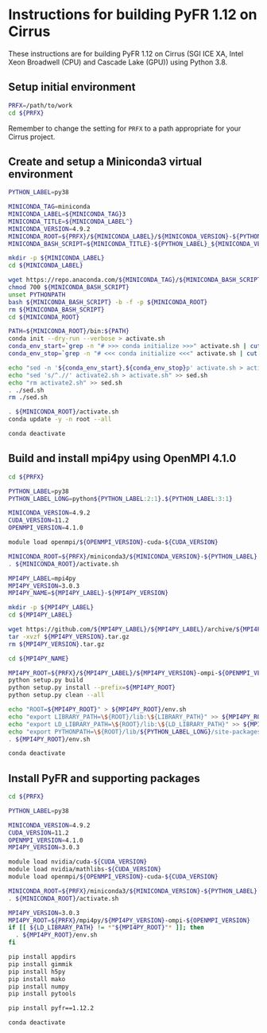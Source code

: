 Instructions for building PyFR 1.12 on Cirrus
=============================================

These instructions are for building PyFR 1.12 on Cirrus (SGI ICE XA, Intel Xeon Broadwell (CPU) and Cascade Lake (GPU)) using Python 3.8.


Setup initial environment
-------------------------

```bash
PRFX=/path/to/work
cd ${PRFX}
```

Remember to change the setting for `PRFX` to a path appropriate for your Cirrus project.


Create and setup a Miniconda3 virtual environment
-------------------------------------------------

```bash
PYTHON_LABEL=py38

MINICONDA_TAG=miniconda
MINICONDA_LABEL=${MINICONDA_TAG}3
MINICONDA_TITLE=${MINICONDA_LABEL^}
MINICONDA_VERSION=4.9.2
MINICONDA_ROOT=${PRFX}/${MINICONDA_LABEL}/${MINICONDA_VERSION}-${PYTHON_LABEL}
MINICONDA_BASH_SCRIPT=${MINICONDA_TITLE}-${PYTHON_LABEL}_${MINICONDA_VERSION}-Linux-x86_64.sh

mkdir -p ${MINICONDA_LABEL}
cd ${MINICONDA_LABEL}

wget https://repo.anaconda.com/${MINICONDA_TAG}/${MINICONDA_BASH_SCRIPT}
chmod 700 ${MINICONDA_BASH_SCRIPT}
unset PYTHONPATH
bash ${MINICONDA_BASH_SCRIPT} -b -f -p ${MINICONDA_ROOT}
rm ${MINICONDA_BASH_SCRIPT}
cd ${MINICONDA_ROOT}

PATH=${MINICONDA_ROOT}/bin:${PATH}
conda init --dry-run --verbose > activate.sh
conda_env_start=`grep -n "# >>> conda initialize >>>" activate.sh | cut -d':' -f 1`
conda_env_stop=`grep -n "# <<< conda initialize <<<" activate.sh | cut -d':' -f 1`

echo "sed -n '${conda_env_start},${conda_env_stop}p' activate.sh > activate2.sh" > sed.sh
echo "sed 's/^.//' activate2.sh > activate.sh" >> sed.sh
echo "rm activate2.sh" >> sed.sh
. ./sed.sh
rm ./sed.sh

. ${MINICONDA_ROOT}/activate.sh
conda update -y -n root --all

conda deactivate
```


Build and install mpi4py using OpenMPI 4.1.0
--------------------------------------------

```bash
cd ${PRFX}

PYTHON_LABEL=py38
PYTHON_LABEL_LONG=python${PYTHON_LABEL:2:1}.${PYTHON_LABEL:3:1}

MINICONDA_VERSION=4.9.2
CUDA_VERSION=11.2
OPENMPI_VERSION=4.1.0

module load openmpi/${OPENMPI_VERSION}-cuda-${CUDA_VERSION}

MINICONDA_ROOT=${PRFX}/miniconda3/${MINICONDA_VERSION}-${PYTHON_LABEL}
. ${MINICONDA_ROOT}/activate.sh

MPI4PY_LABEL=mpi4py
MPI4PY_VERSION=3.0.3
MPI4PY_NAME=${MPI4PY_LABEL}-${MPI4PY_VERSION}

mkdir -p ${MPI4PY_LABEL}
cd ${MPI4PY_LABEL}

wget https://github.com/${MPI4PY_LABEL}/${MPI4PY_LABEL}/archive/${MPI4PY_VERSION}.tar.gz
tar -xvzf ${MPI4PY_VERSION}.tar.gz
rm ${MPI4PY_VERSION}.tar.gz

cd ${MPI4PY_NAME}

MPI4PY_ROOT=${PRFX}/${MPI4PY_LABEL}/${MPI4PY_VERSION}-ompi-${OPENMPI_VERSION}
python setup.py build
python setup.py install --prefix=${MPI4PY_ROOT}
python setup.py clean --all

echo "ROOT=${MPI4PY_ROOT}" > ${MPI4PY_ROOT}/env.sh
echo "export LIBRARY_PATH=\${ROOT}/lib:\${LIBRARY_PATH}" >> ${MPI4PY_ROOT}/env.sh
echo "export LD_LIBRARY_PATH=\${ROOT}/lib:\${LD_LIBRARY_PATH}" >> ${MPI4PY_ROOT}/env.sh
echo "export PYTHONPATH=\${ROOT}/lib/${PYTHON_LABEL_LONG}/site-packages:\${PYTHONPATH}" >> ${MPI4PY_ROOT}/env.sh
. ${MPI4PY_ROOT}/env.sh

conda deactivate
```


Install PyFR and supporting packages
------------------------------------

```bash
cd ${PRFX}

PYTHON_LABEL=py38

MINICONDA_VERSION=4.9.2
CUDA_VERSION=11.2
OPENMPI_VERSION=4.1.0
MPI4PY_VERSION=3.0.3

module load nvidia/cuda-${CUDA_VERSION}
module load nvidia/mathlibs-${CUDA_VERSION}
module load openmpi/${OPENMPI_VERSION}-cuda-${CUDA_VERSION}

MINICONDA_ROOT=${PRFX}/miniconda3/${MINICONDA_VERSION}-${PYTHON_LABEL}
. ${MINICONDA_ROOT}/activate.sh

MPI4PY_VERSION=3.0.3
MPI4PY_ROOT=${PRFX}/mpi4py/${MPI4PY_VERSION}-ompi-${OPENMPI_VERSION}
if [[ ${LD_LIBRARY_PATH} != *"${MPI4PY_ROOT}"* ]]; then
  . ${MPI4PY_ROOT}/env.sh
fi

pip install appdirs
pip install gimmik
pip install h5py
pip install mako
pip install numpy
pip install pytools

pip install pyfr==1.12.2

conda deactivate
```